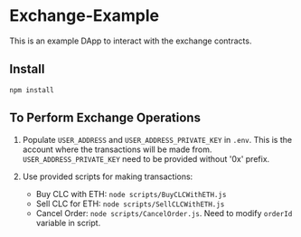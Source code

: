 # Exchange-Example
This is an example DApp to interact with the exchange contracts.

## Install
`npm install`

## To Perform Exchange Operations

1. Populate `USER_ADDRESS` and `USER_ADDRESS_PRIVATE_KEY` in `.env`. This is the account where the transactions will be made from. `USER_ADDRESS_PRIVATE_KEY` need to be provided without '0x' prefix.
2. Use provided scripts for making transactions:

    - Buy CLC with ETH: `node scripts/BuyCLCWithETH.js`
    - Sell CLC for ETH: `node scripts/SellCLCWithETH.js`
    - Cancel Order: `node scripts/CancelOrder.js`. Need to modify `orderId` variable in script.